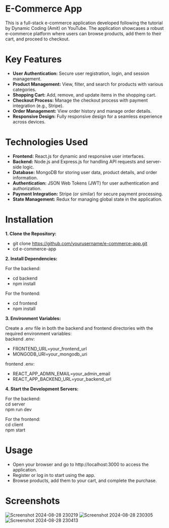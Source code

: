 # E-Commerce App

This is a full-stack e-commerce application developed following the tutorial by Dynamic Coding (Amit) on YouTube. The application showcases a robust e-commerce platform where users can browse products, add them to their cart, and proceed to checkout.

# Key Features

* **User Authentication:** Secure user registration, login, and session management.
* **Product Management:** View, filter, and search for products with various categories.
* **Shopping Cart:** Add, remove, and update items in the shopping cart.
* **Checkout Process:** Manage the checkout process with payment integration (e.g., Stripe).
* **Order Management:** View order history and manage order details.
* **Responsive Design:** Fully responsive design for a seamless experience across devices.
  
# Technologies Used

* **Frontend:** React.js for dynamic and responsive user interfaces.
* **Backend:** Node.js and Express.js for handling API requests and server-side logic.
* **Database:** MongoDB for storing user data, product details, and order information.
* **Authentication:** JSON Web Tokens (JWT) for user authentication and authorization.
* **Payment Integration:** Stripe (or similar) for secure payment processing.
* **State Management:** Redux for managing global state in the application.
  
# Installation

**1. Clone the Repository:**
* git clone https://github.com/yourusername/e-commerce-app.git
* cd e-commerce-app

**2. Install Dependencies:**  

For the backend:  
* cd backend  
* npm install  

For the frontend:  
* cd frontend   
* npm install  

**3. Environment Variables:**

Create a .env file in both the backend and frontend directories with the required environment variables:   
backend .env: 
* FRONTEND_URL=your_frontend_url  
* MONGODB_URI=your_mongodb_uri  

frontend .env:  
* REACT_APP_ADMIN_EMAIL=your_admin_email  
* REACT_APP_BACKEND_URL=your_backend_url

**4. Start the Development Servers:**

For the backend:  
cd server  
npm run dev  

For the frontend:  
cd client  
npm start  

# Usage
* Open your browser and go to http://localhost:3000 to access the application.
* Register or log in to start using the app.
* Browse products, add them to your cart, and complete the purchase.

# Screenshots

![Screenshot 2024-08-28 230219](https://github.com/user-attachments/assets/0bbe8a2d-c4f5-4e4c-b297-27282a618df6)
![Screenshot 2024-08-28 230305](https://github.com/user-attachments/assets/5c7c7d43-97d0-4803-b860-4888eadb8fbb)
![Screenshot 2024-08-28 230413](https://github.com/user-attachments/assets/d22dc6da-0efe-4608-a843-460cbf94db62)



